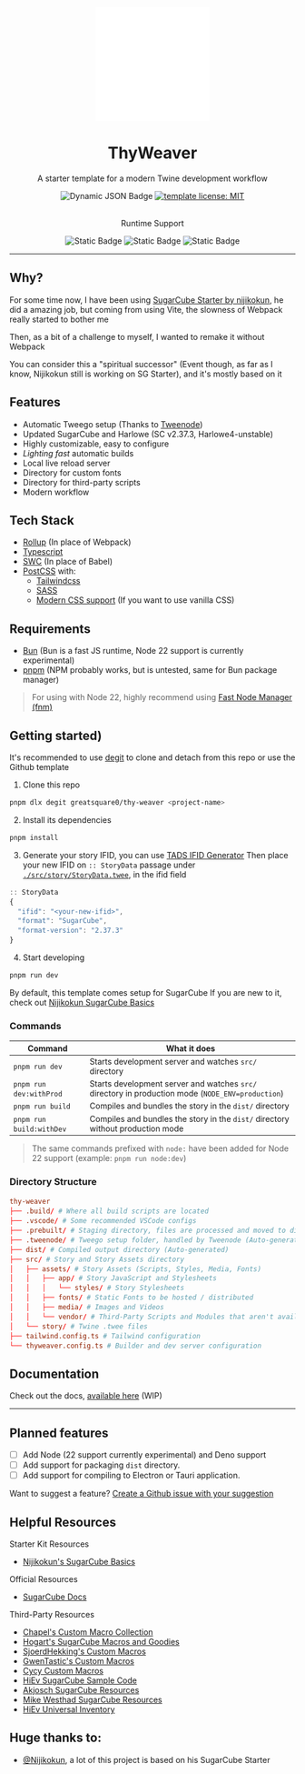 <!-- Logo created using MaterialDesign icons available at: https://github.com/Templarian/MaterialDesign -->
<div align='center'>
  <img align='center' height='200px' alt='Logo' src='./logo.svg'>
</div>

<h1 align='center'>ThyWeaver</h1>

<p align='center'>
  A starter template for a modern Twine development workflow
</p>

<!-- Use this to create badges: -->

<div align='center'>
  <img alt="Dynamic JSON Badge" src="https://img.shields.io/badge/dynamic/json?url=https%3A%2F%2Fraw.githubusercontent.com%2Fgreatsquare0%2Fthy-weaver%2Fmain%2Fpackage.json&query=%24.template-version&label=Template%20Version&color=magenta">
  <a href='https://github.com/greatsquare0/thy-weaver/blob/main/TEMPLATE_LICENSE'> 
    <img alt="template license: MIT" src="https://img.shields.io/badge/Template_Licence-MIT-blue">
  </a> 
  </div> 
<br>

<p align='center''>Runtime Support</p>
<div align='center'>
  <img alt="Static Badge" src="https://img.shields.io/badge/any_text-Supported-green?label=Bun">
  <img alt="Static Badge" src="https://img.shields.io/badge/any_text-Experimental-yellow?label=Node%2022%20">
  <img alt="Static Badge" src="https://img.shields.io/badge/any_text-Unsupported-red?label=Deno">
</div> 

---
## Why?

For some time now, I have been using [SugarCube Starter by nijikokun](https://github.com/nijikokun/sugarcube-starter), he did a amazing job, but coming from using Vite, the slowness of Webpack really started to bother me

Then, as a bit of a challenge to myself, I wanted to remake it without Webpack

You can consider this a "spiritual successor" (Event though, as far as I know, Nijikokun still is working on SG Starter), and it's mostly based on it

## Features

- Automatic Tweego setup (Thanks to [Tweenode](https://github.com/greatsquare0/tweenode))
- Updated SugarCube and Harlowe (SC v2.37.3, Harlowe4-unstable)
- Highly customizable, easy to configure
- *Lighting fast* automatic builds
- Local live reload server
- Directory for custom fonts
- Directory for third-party scripts
- Modern workflow

## Tech Stack

- [Rollup](https://rollupjs.org/) (In place of Webpack)
- [Typescript](https://www.typescriptlang.org/)
- [SWC](https://swc.rs/) (In place of Babel)
- [PostCSS](https://postcss.org/) with:
  - [Tailwindcss](https://tailwindcss.com/)
  - [SASS](https://sass-lang.com)
  - [Modern CSS support](https://github.com/onigoetz/postcss-lightningcss) (If you want to use vanilla CSS)

## Requirements

- [Bun](https://bun.sh) (Bun is a fast JS runtime, Node 22 support is currently experimental)
- [pnpm](https://pnpm.io) (NPM probably works, but is untested, same for Bun package manager)

> For using with Node 22, highly recommend using [Fast Node Manager (fnm)](https://github.com/Schniz/fnm)

## Getting started)

It's recommended to use [degit](https://github.com/Rich-Harris/degit) to clone and detach from this repo or use the Github template

1. Clone this repo
```bash
pnpm dlx degit greatsquare0/thy-weaver <project-name>
```

2. Install its dependencies
```bash
pnpm install
```
3. Generate your story IFID, you can use [TADS IFID Generator](https://www.tads.org/ifidgen/ifidgen)
Then place your new IFID on `:: StoryData` passage under [`./src/story/StoryData.twee`](src/story/StoryData.twee), in the ifid field

```js
:: StoryData
{
  "ifid": "<your-new-ifid>",
  "format": "SugarCube",
  "format-version": "2.37.3"
}
```

4. Start developing
```bash
pnpm run dev
```
By default, this template comes setup for SugarCube
If you are new to it, check out [Nijikokun SugarCube Basics](https://github.com/nijikokun/sugarcube-starter/wiki/SugarCube-Basics)

### Commands

| Command                  | What it does                                                                                      |
|--------------------------|---------------------------------------------------------------------------------------------------|
| `pnpm run dev`           | Starts development server and watches `src/` directory                                            |
| `pnpm run dev:withProd`  | Starts development server and watches `src/` directory in production mode (`NODE_ENV=production`) |
| `pnpm run build`         | Compiles and bundles the story in the `dist/` directory                                           |
| `pnpm run build:withDev` | Compiles and bundles the story in the `dist/` directory without production mode                   |

> The same commands prefixed with `node:` have been added for Node 22 support (example: `pnpm run node:dev`)

### Directory Structure

```toml
thy-weaver
├── .build/ # Where all build scripts are located
├── .vscode/ # Some recommended VSCode configs
├── .prebuilt/ # Staging directory, files are processed and moved to dist/ (Auto-generated)
├── .tweenode/ # Tweego setup folder, handled by Tweenode (Auto-generated)
├── dist/ # Compiled output directory (Auto-generated)
├── src/ # Story and Story Assets directory
│   ├── assets/ # Story Assets (Scripts, Styles, Media, Fonts)
│   │   ├── app/ # Story JavaScript and Stylesheets
│   │   │   └── styles/ # Story Stylesheets
│   │   ├── fonts/ # Static Fonts to be hosted / distributed
│   │   ├── media/ # Images and Videos
│   │   └── vendor/ # Third-Party Scripts and Modules that aren't available on NPM
│   └── story/ # Twine .twee files
├── tailwind.config.ts # Tailwind configuration
└── thyweaver.config.ts # Builder and dev server configuration
```

## Documentation

Check out the docs, [available here](https://github.com/greatsquare0/thy-weaver/wiki) (WIP)

---

## Planned features

- [ ] Add Node (22 support currently experimental) and Deno support 
- [ ] Add support for packaging `dist` directory.
- [ ] Add support for compiling to Electron or Tauri application.

Want to suggest a feature? [Create a Github issue with your suggestion](https://github.com/greatsquare0/thy-weaver/issues/new/choose)

## Helpful Resources

Starter Kit Resources

- [Nijikokun's SugarCube Basics](https://github.com/nijikokun/sugarcube-starter/wiki/SugarCube-Basics)

Official Resources

- [SugarCube Docs](https://www.motoslave.net/sugarcube/2/docs/)

Third-Party Resources

- [Chapel's Custom Macro Collection](https://github.com/ChapelR/custom-macros-for-sugarcube-2)
- [Hogart's SugarCube Macros and Goodies](https://github.com/hogart/sugar-cube-utils)
- [SjoerdHekking's Custom Macros](https://github.com/SjoerdHekking/custom-macros-sugarcube2)
- [GwenTastic's Custom Macros](https://github.com/GwenTastic/Custom-Macros-for-Sugarcube)
- [Cycy Custom Macros](https://github.com/cyrusfirheir/cycy-wrote-custom-macros)
- [HiEv SugarCube Sample Code](https://qjzhvmqlzvoo5lqnrvuhmg-on.drv.tw/UInv/Sample_Code.html#Main%20Menu)
- [Akjosch SugarCube Resources](https://github.com/Akjosch/sugarcube-modules)
- [Mike Westhad SugarCube Resources](https://github.com/mikewesthad/twine-resources)
- [HiEv Universal Inventory](https://github.com/HiEv/UInv)


## Huge thanks to:

- [@Nijikokun](https://github.com/nijikokun), a lot of this project is based on his SugarCube Starter
